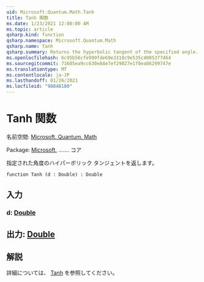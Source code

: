 ```yaml
---
uid: Microsoft.Quantum.Math.Tanh
title: Tanh 関数
ms.date: 1/23/2021 12:00:00 AM
ms.topic: article
qsharp.kind: function
qsharp.namespace: Microsoft.Quantum.Math
qsharp.name: Tanh
qsharp.summary: Returns the hyperbolic tangent of the specified angle.
ms.openlocfilehash: 6c95b56cfe999fde69e3318c9e535c4005377d64
ms.sourcegitcommit: 71605ea9cc630e84e7ef29027e1f0ea06299747e
ms.translationtype: MT
ms.contentlocale: ja-JP
ms.lasthandoff: 01/26/2021
ms.locfileid: "98848180"
---
```

# <a name="tanh-function"></a>Tanh 関数

名前空間: [Microsoft. Quantum. Math](xref:Microsoft.Quantum.Math)

Package: [Microsoft.](https://nuget.org/packages/Microsoft.Quantum.QSharp.Core) ....... コア


指定された角度のハイパーボリック タンジェントを返します。

```qsharp
function Tanh (d : Double) : Double
```


## <a name="input"></a>入力

### <a name="d--double"></a>d: [Double](xref:microsoft.quantum.lang-ref.double)





## <a name="output--double"></a>出力: [Double](xref:microsoft.quantum.lang-ref.double)



## <a name="remarks"></a>解説

詳細については、 [Tanh](https://docs.microsoft.com/dotnet/api/system.math.tanh) を参照してください。